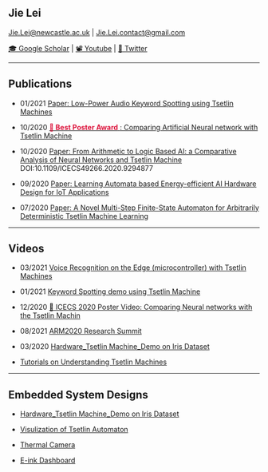 
## **Jie Lei** 


 Jie.Lei@newcastle.ac.uk | Jie.Lei.contact@gmail.com 
 
 [🎓 Google Scholar](https://scholar.google.com/citations?user=g0nZZiMAAAAJ&hl=en&oi=ao) 
| [📽 Youtube](https://www.youtube.com/channel/UCbG3LTzpZPVncPePOpqxW9w)    |   [🐧 Twitter](https://twitter.com/That_JieLei)



---
## **Publications**

- 01/2021 [Paper: Low-Power Audio Keyword Spotting using Tsetlin Machines](KWSTM/DEMO0.md)

- 10/2020 [<span style="color:Crimson"> **👑 Best Poster Award** </span>:  Comparing Artificial Neural network with Tsetlin Machine](https://github.com/JieGH/about/blob/gh-pages/ICECS2020/-%20Poster%20-.pdf)

- 10/2020 [Paper: From Arithmetic to Logic Based AI: a Comparative Analysis of Neural Networks and Tsetlin Machine](https://github.com/JieGH/about/blob/gh-pages/ICECS2020/ICECS2020_ID_8231_From_Arithmetic_to_Logic_Based_AI.pdf)
DOI:10.1109/ICECS49266.2020.9294877

- 09/2020 [Paper: Learning Automata based Energy-efficient AI Hardware Design for IoT Applications](https://doi.org/10.1098/rsta.2019.0593)

- 07/2020 [Paper: A Novel Multi-Step Finite-State Automaton for Arbitrarily Deterministic Tsetlin Machine Learning](https://arxiv.org/abs/2007.02114)

---
## **Videos**

- 03/2021 [Voice Recognition on the Edge (microcontroller) with Tsetlin Machines](https://youtu.be/M_lY8SJH3yo)


- 01/2021 [Keyword Spotting demo using Tsetlin Machine](https://youtu.be/JW0tztpjX8k)

- 12/2020 [👑 ICECS 2020 Poster Video: Comparing Neural networks with the Tsetlin Machin](https://youtu.be/9kjk-lMhSrM)

- 08/2021 [ARM2020 Research Summit](https://youtu.be/N-wkgibJAZE)

- 03/2020 [Hardware_Tsetlin Machine_Demo on Iris Dataset](https://youtu.be/BzaPGByX-hg)

- [Tutorials on Understanding Tsetlin Machines](https://youtube.com/playlist?list=PLQTEHj1nqgNmBHtiw5l5cOs986WUKp8FZ)




---
## **Embedded System Designs**

- [Hardware_Tsetlin Machine_Demo on Iris Dataset](https://github.com/JieGH/Hardware_TM_Demo)

- [Visulization of Tsetlin Automaton](https://github.com/JieGH/The-Ruler-of-Tsetlin-Automaton)

- [Thermal Camera](https://github.com/JieGH/Thermal-Camera)

- [E-ink Dashboard](https://github.com/JieGH/Epaper-Dashboard_7.5inch)
